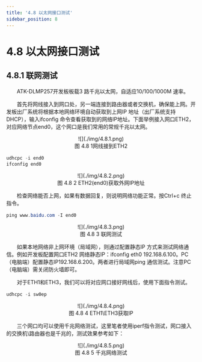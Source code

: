 ```yaml
---
title: '4.8 以太网接口测试'
sidebar_position: 8
---
```


# 4.8 以太网接口测试

## 4.8.1 联网测试

&emsp;&emsp;ATK-DLMP257开发板板载3 路千兆以太网，自适应10/100/1000M 速率。 

&emsp;&emsp;首先将网线接入到网口处，另一端连接到路由器或者交换机，确保能上网。开发板出厂系统将根据本地网络环境自动获取到上网IP 地址（出厂系统支持DHCP），输入ifconfig 命令查看获取到的网络IP地址。下面举例接入网口ETH2，对应网络节点end0，这个网口是我们常用的常规千兆以太网。

<center>
![](./img/4.8.1.png)<br />
图 4.8 1网线接到ETH2
</center>

```c#
udhcpc -i end0
ifconfig end0
```

<center>
![](./img/4.8.2.png)<br />
图 4.8 2 ETH2(end0)获取外网IP地址
</center>

&emsp;&emsp;检查网络能否上网，如果有数据回复，则说明网络功能正常。按Ctrl+c 终止指令。

```c#
ping www.baidu.com -I end0
```

<center>
![](./img/4.8.3.png)<br />
图 4.8 3 联网测试
</center>

&emsp;&emsp;如果本地网络非上网环境（局域网），则通过配置静态IP 方式来测试网络通信。例如开发板配置网口ETH2 网络静态IP：ifconfig eth0 192.168.6.100。PC（电脑端）配置静态IP192.168.6.200。两者进行局域网ping 通信测试。注意PC（电脑端）需关闭防火墙即可。

&emsp;&emsp;对于ETH1和ETH3，我们可以将对应网口接好网线后，使用下面指令测试。

```c#
udhcpc -i sw0ep
```

<center>
![](./img/4.8.4.png)<br />
图 4.8 4 ETH1\ETH3获取IP
</center>

&emsp;&emsp;三个网口均可以使用千兆网络测试，这里笔者使用iperf指令测试，网口接入的交换机\路由器也是千兆的，测试效果参考如下：

<center>
![](./img/4.8.5.png)<br />
图 4.8 5 千兆网络测试
</center>








